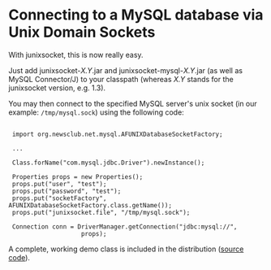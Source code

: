 # Connecting to a MySQL database via Unix Domain Sockets #

With junixsocket, this is now really easy.

Just add junixsocket-_X.Y_.jar and junixsocket-mysql-_X.Y_.jar (as well as MySQL Connector/J) to your classpath (whereas _X.Y_ stands for the junixsocket version, e.g. 1.3).

You may then connect to the specified MySQL server's unix socket (in our example: `/tmp/mysql.sock`) using the following code:

```

 import org.newsclub.net.mysql.AFUNIXDatabaseSocketFactory;

 ...

 Class.forName("com.mysql.jdbc.Driver").newInstance();
 
 Properties props = new Properties();
 props.put("user", "test");
 props.put("password", "test");
 props.put("socketFactory", AFUNIXDatabaseSocketFactory.class.getName());
 props.put("junixsocket.file", "/tmp/mysql.sock");

 Connection conn = DriverManager.getConnection("jdbc:mysql://",
                    props);

```


A complete, working demo class is included in the distribution ([source code](http://code.google.com/p/junixsocket/source/browse/trunk/junixsocket/src/demo/org/newsclub/net/mysql/AFUNIXDatabaseSocketFactoryDemo.java)).